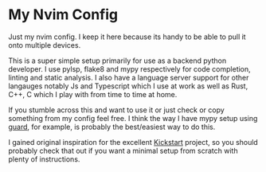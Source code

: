 # My Nvim Config

Just my nvim config. I keep it here because its handy to be able to pull it onto multiple devices.

This is a super simple setup primarily for use as a backend python developer. I use pylsp, flake8 and mypy respectively for code completion, linting and static analysis. I also have a language server support for other langauges notably Js and Typescript which I use at work as well as Rust, C++, C which I play with from time to time at home.

If you stumble across this and want to use it or just check or copy something from my config feel free. I think the way I have mypy setup using [guard](https://github.com/nvimdev/guard.nvim), for example, is probably the best/easiest way to do this.

I gained original inspiration for the excellent [Kickstart](https://github.com/nvim-lua/kickstart.nvim) project, so you should probably check that out if you want a minimal setup from scratch with plenty of instructions.

